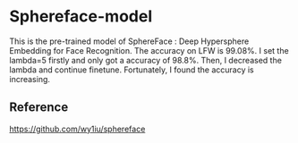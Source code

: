 # Sphereface-model
This is the pre-trained model of SphereFace : Deep Hypersphere Embedding for Face Recognition. The accuracy on LFW is 99.08%. I set the lambda=5 firstly and only got a accuracy of 98.8%. Then, I decreased the lambda and continue finetune. Fortunately, I found the accuracy is increasing.


## Reference
https://github.com/wy1iu/sphereface
